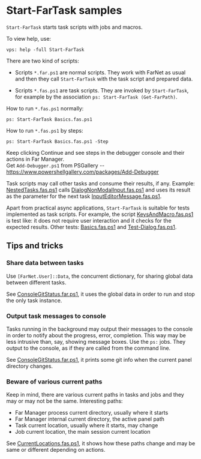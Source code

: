 # Start-FarTask samples

`Start-FarTask` starts task scripts with jobs and macros.

To view help, use:

    vps: help -full Start-FarTask

There are two kind of scripts:

- Scripts `*.far.ps1` are normal scripts. They work with FarNet as usual and
  then they call `Start-FarTask` with the task script and prepared data.

- Scripts `*.fas.ps1` are task scripts. They are invoked by `Start-FarTask`,
  for example by the association `ps: Start-FarTask (Get-FarPath)`.

How to run `*.fas.ps1` normally:

    ps: Start-FarTask Basics.fas.ps1

How to run `*.fas.ps1` by steps:

    ps: Start-FarTask Basics.fas.ps1 -Step

Keep clicking Continue and see steps in the debugger console and their actions in Far Manager.\
Get `Add-Debugger.ps1` from PSGallery -- <https://www.powershellgallery.com/packages/Add-Debugger>

[Basics.fas.ps1]: Basics.fas.ps1
[NestedTasks.fas.ps1]: NestedTasks.fas.ps1
[DialogNonModalInput.fas.ps1]: DialogNonModalInput.fas.ps1
[InputEditorMessage.fas.ps1]: InputEditorMessage.fas.ps1

Task scripts may call other tasks and consume their results, if any. Example:
[NestedTasks.fas.ps1] calls [DialogNonModalInput.fas.ps1] and uses its result
as the parameter for the next task [InputEditorMessage.fas.ps1].

[KeysAndMacro.fas.ps1]: KeysAndMacro.fas.ps1
[Test-Dialog.fas.ps1]: Test-Dialog.fas.ps1

Apart from practical async applications, `Start-FarTask` is suitable for tests
implemented as task scripts. For example, the script [KeysAndMacro.fas.ps1] is
test like: it does not require user interaction and it checks for the expected
results. Other tests: [Basics.fas.ps1] and [Test-Dialog.fas.ps1].

## Tips and tricks

### Share data between tasks

Use `[FarNet.User]::Data`, the concurrent dictionary, for sharing global data
between different tasks.

See [ConsoleGitStatus.far.ps1](ConsoleGitStatus.far.ps1), it uses the global
data in order to run and stop the only task instance.

### Output task messages to console

Tasks running in the background may output their messages to the console in
order to notify about the progress, error, completion. This way may be less
intrusive than, say, showing message boxes. Use the `ps:` jobs. They output
to the console, as if they are called from the command line.

See [ConsoleGitStatus.far.ps1](ConsoleGitStatus.far.ps1), it prints some git
info when the current panel directory changes.

### Beware of various current paths

Keep in mind, there are various current paths in tasks and jobs and they may or
may not be the same. Interesting paths:

- Far Manager process current directory, usually where it starts
- Far Manager internal current directory, the active panel path
- Task current location, usually where it starts, may change
- Job current location, the main session current location

See [CurrentLocations.fas.ps1](Case/CurrentLocations.fas.ps1), it shows how
these paths change and may be same or different depending on actions.
